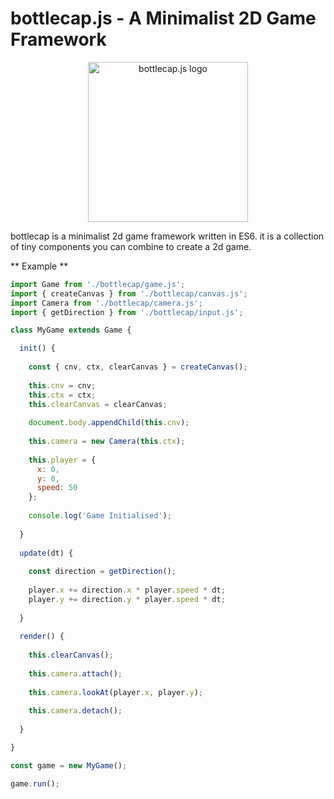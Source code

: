 # bottlecap.js - A Minimalist 2D Game Framework

<p align="center">
  <img src="https://bottlecap.js.org/logo.png" width="256px" alt="bottlecap.js logo">
</p>

bottlecap is a minimalist 2d game framework written in ES6. it is a collection of tiny components you can combine to create a 2d game.

** Example **

```javascript
import Game from './bottlecap/game.js';
import { createCanvas } from './bottlecap/canvas.js';
import Camera from './bottlecap/camera.js';
import { getDirection } from './bottlecap/input.js';

class MyGame extends Game {

  init() {
    
    const { cnv, ctx, clearCanvas } = createCanvas();
    
    this.cnv = cnv;
    this.ctx = ctx;
    this.clearCanvas = clearCanvas;
    
    document.body.appendChild(this.cnv);
    
    this.camera = new Camera(this.ctx);
    
    this.player = {
      x: 0,
      y: 0,
      speed: 50
    };
    
    console.log('Game Initialised');
  
  }
  
  update(dt) {
    
    const direction = getDirection();
    
    player.x += direction.x * player.speed * dt;
    player.y += direction.y * player.speed * dt;
    
  }
  
  render() {
  
    this.clearCanvas();
    
    this.camera.attach();
    
    this.camera.lookAt(player.x, player.y);
    
    this.camera.detach();
  
  }

}

const game = new MyGame();

game.run();
```
